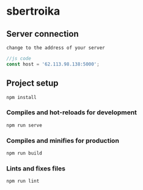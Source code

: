 # sbertroika

## Server connection
```
change to the address of your server
```
```js
//js code
const host = '62.113.98.138:5000';
```

## Project setup
```
npm install
```

### Compiles and hot-reloads for development
```
npm run serve
```

### Compiles and minifies for production
```
npm run build
```

### Lints and fixes files
```
npm run lint
```
